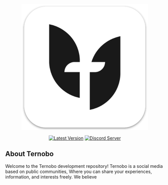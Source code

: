 <p align="center"><a href="https://Ternobo.com/" target="_blank"><img src="https://raw.githubusercontent.com/ternobo/ternobo-connect/master/public/android-chrome-512x512.png?token=GHSAT0AAAAAABUEKDG6XPDZEDROYKES2EASYT35NKQ" width="400"></a></p>

<p align="center">
<a href="https://github.com/ternobo/ternobo-connect"><img src="https://img.shields.io/github/v/release/ternobo/ternobo-connect" alt="Latest Version"></a>
<a href="https://discord.com/invite/ApQzyxsKQG"><img src="https://camo.githubusercontent.com/e1833c7e063a9706c5c5916d41ea2475f7e0e002dc2b5cf4ff83ddec9a0db8c0/68747470733a2f2f696d672e736869656c64732e696f2f62616467652f636861742d6f6e253230646973636f72642d3732383964612e7376673f73616e6974697a653d74727565" alt="Discord Server"></a>
</p>

## About Ternobo

Welcome to the Ternobo development repository! Ternobo is a social media based on public communities, Where you can share your experiences, information, and interests freely. We believe  
